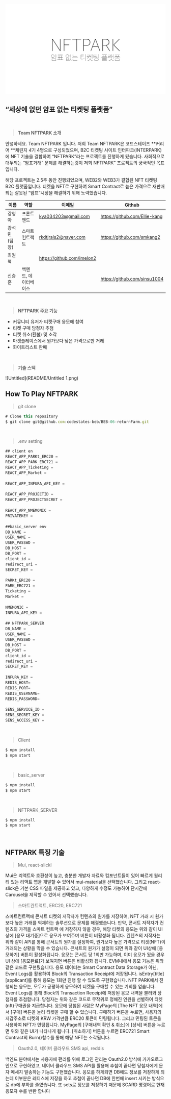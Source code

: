 ![Untitled](README/Untitled.png)

## **“세상에 없던 암표 없는 티켓팅 플랫폼”**
<br/>

> **Team NFTPARK 소개**
> 

안녕하세요. Team NFTPARK 입니다. 저희 Team NFTPARK은 코드스테이츠 **커리어 **체린지 *4*기 4명으로 구성되었으며, B2C 티켓팅 사이트 인터파크(INTERPARK)에 NFT 기술을 결합하여 “NFTPARK”라는 프로젝트를 진행하게 됬습니다. 사회적으로 대두되는 “암표거래” 문제를 해결하는것이 저희 NFTPARK” 프로젝트의 궁국적인 목표입니다.

해당 프로젝트는 2.5주 동안 진행되었으며, WEB2와 WEB3가 결합된 NFT 티켓팅 B2C 플랫폼입니다. 티켓을 NFT로 구현하여 Smart Contract로 높은 가격으로 재판매되는 잘못된 “암표”시장을 해결하기 위해 노력했습니다.

| 이름 | 역할 | 이메일 | Github |
| --- | --- | --- | --- | 
| 강영아 | 프론트엔드 | kya034203@gmail.com | https://github.com/Ellie-kang |
| 강석민(팀장) | 스마트컨트랙트 | rkdtjrals2@naver.com | https://github.com/smkang2 |
| 최원혁 | | https://github.com/imelon2 |
| 신승훈 | 백엔드, 데이터베이스 | | https://github.com/sinsu1004 |
<br/>

> **NFTPARK 주요 기능**
> 
- 커뮤니티 유저가 티켓구매 응모에 참여
- 티켓 구매 담청자 추첨
- 티켓 취소(환불) 및 소각
- 마켓플레이스에서 원가보다 낮은 가격으로만 거래
- 화이트리스트 판매
<br/>

> **기술 스택**
> 

![Untitled](README/Untitled 1.png)
<br/>

## How To Play  **NFTPARK**

> git clone
> 

```jsx
# Clone this repository
$ git clone git@github.com:codestates-beb/BEB-06-returnFarm.git
```
<br/>

> .env setting
> 

```jsx
## client en
REACT_APP_PARKt_ERC20 = 
REACT_APP_PARK_ERC721 = 
REACT_APP_Ticketing = 
REACT_APP_Market = 

REACT_APP_INFURA_API_KEY = 

REACT_APP_PROJECTID = 
REACT_APP_PROJECTSECRET = 

REACT_APP_NMEMONIC = 
PRIVATEKEY = 

##basic_server env
DB_NAME = 
USER_NAME = 
USER_PASSWD = 
DB_HOST = 
DB_PORT = 
client_id = 
redirect_uri = 
SECRET_KEY = 

PARKt_ERC20 = 
PARK_ERC721 = 
Ticketing = 
Market = 

NMEMONIC = 
INFURA_API_KEY = 

## NFTPARK_SERVER
DB_NAME = 
USER_NAME = 
USER_PASSWD = 
DB_HOST = 
DB_PORT = 
client_id = 
redirect_uri = 
SECRET_KEY = 

INFURA_KEY = 
REDIS_HOST=
REDIS_PORT=
REDIS_USERNAME=
REDIS_PASSWORD=

SENS_SERVICE_ID = 
SENS_SECRET_KEY = 
SENS_ACCESS_KEY = 
```
<br/>

> Client
> 

```jsx
$ npm install 
$ npm start
```
<br/>

> basic_server
> 

```jsx
$ npm install 
$ npm start
```
<br/>

> NFTPARK_SERVER
> 

```jsx
$ npm install 
$ npm start
```
<br/>

## NFTPARK 특징 기술

> Mui, react-slickl
> 

  Mui은 리액트와 호환성이 높고, 충분한 개발자 자료와 컴포넌트들이 있어 빠르게 퀄리티 있는 리액트 앱을 개발할 수 있어서 mui-material을 선택했습니다. 그리고 react-slick은 기본 CSS 파일을 제공하고 있고, 다양하게 수정도 가능하여 단시간에 Carousel을 제작할 수 있어서 선택했습니다.
  <br/>

> 스마트컨트랙트, ERC20, ERC721
> 

  스마트컨트랙에 콘서트 티켓의 저작자가 컨텐츠의 원가를 저장하여, NFT 거래 시 원가보다 높은 거래를 억제하는 솔루션으로 문제를 해결했습니다. 만약, 콘서트 저작자가 컨텐츠의 가격을 스마트 컨트랙 에 저장하지 않을 경우, 해당 티켓의 응모는 위와 같이 UI 상에 [응모 대기중]으로 응모가 보여주며 버튼이 비활성화 됩니다. 컨텐츠의 저작자는 위와 같이 API를 통해 콘서트의 원가를 설정하여, 원가보다 높은 가격으로 티켓(NFT)이 거래되는 상황을 막을 수 있습니다. 콘서트의 원가가 설정이 되면 위와 같이 UI상에 [응모하기] 버튼이 활성화됩니다.
  응모는 콘서트 당 1회만 가능하며, 이미 응모가 됬을 경우 UI 상에 [응모완료]가 보여지면 버튼은 비활성화 됩니다. EVM내에서 응모 기능은 위와 같은 코드로 구현됬습니다. 응모 데이터는 Smart Contract Data Storage가 아닌, Event Logs를 활용하여 Block의 Transaction Receipt에 저장됩니다.
  isEntry[title][applicant]를 통해 응모는 1회만 진행 할 수 있도록 구현했습니다. NFT PARK에서 진행되는 응모는, 모두가 공평하게 응모하여 티켓을 구매할 수 있는 기회를 얻습니다. Event Logs를 통해 Block의 Transaction Receipt에 저장된 응모 내역을 불러와 당첨자를 추첨합니다. 당첨자는 위와 같은 코드로 무작위로 정해진 인원을 선별하여 티켓(nft)구매권을 지급합니다. 응모에 당첨된 사람은 MyPage의 [The NFT 응모 내역]에서 [구매] 버튼을 눌러 티켓을 구매 할 수 있습니다. 구매하기 버튼을 누르면, 사용자의 지갑주소로 티켓의 KRW 가격만큼 ERC20 토큰이 민팅됩니다. 그리고 민팅된 토큰을 사용하여 NFT가 민팅됩니다. MyPage의 [구매내역 확인 & 취소]에 [상세] 버튼을 누르면 위와 같은 UI가 나타나게 됩니다. [취소하기] 버튼을 누르면 ERC721 Smart Contract의 Burn()함수를 통해 해당 NFT는 소각됩니다.
  <br/>

> Oauth2.0, 네이버 클라우드 SMS api, reddis
> 

  백엔드 분야에서는 사용자에 편리를 위해 로그인 관리는 Oauth2.0 방식에 카카오로그인으로 구현하였고, 네이버 클라우드 SMS API를 활용해 추첨이 끝나면 당첨자에게 문자 메세지 발송하는 기능도 구현했습니다. 응모를 하게되면 DB에도 정보를 저장하게 되는데 이부분은 레디스에 저장을 하고 추첨이 끝나면 DB에 한번에 insert 시키는 방식으로 db에 부하를 줄였습니다. 또 sets로 정보를 저장하기 때문에 SCARD 명령어로 현재 응모자 수를 반환 합니다